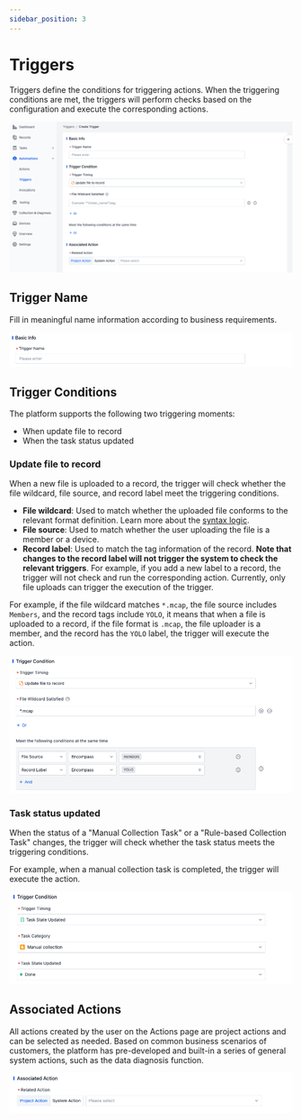 ```yaml
---
sidebar_position: 3
---
```


# Triggers

Triggers define the conditions for triggering actions. When the triggering conditions are met, the triggers will perform checks based on the configuration and execute the corresponding actions.

![trigger_4](./img/trigger_4.png)

## Trigger Name

Fill in meaningful name information according to business requirements.

![trigger_5](./img/trigger_5.png)

## Trigger Conditions

The platform supports the following two triggering moments:

- When update file to record
- When the task status updated

### Update file to record

When a new file is uploaded to a record, the trigger will check whether the file wildcard, file source, and record label meet the triggering conditions.

- **File wildcard**: Used to match whether the uploaded file conforms to the relevant format definition. Learn more about the [syntax logic](https://www.malikbrowne.com/blog/a-beginners-guide-glob-patterns/).
- **File source**: Used to match whether the user uploading the file is a member or a device.
- **Record label**: Used to match the tag information of the record. **Note that changes to the record label will not trigger the system to check the relevant triggers**. For example, if you add a new label to a record, the trigger will not check and run the corresponding action. Currently, only file uploads can trigger the execution of the trigger.

For example, if the file wildcard matches `*.mcap`, the file source includes `Members`, and the record tags include `YOLO`, it means that when a file is uploaded to a record, if the file format is `.mcap`, the file uploader is a member, and the record has the `YOLO` label, the trigger will execute the action.

![trigger_6](./img/trigger_6.png)

### Task status updated

When the status of a "Manual Collection Task" or a "Rule-based Collection Task" changes, the trigger will check whether the task status meets the triggering conditions.

For example, when a manual collection task is completed, the trigger will execute the action.

![trigger_7](./img/trigger_7.png)

## Associated Actions

All actions created by the user on the Actions page are project actions and can be selected as needed. Based on common business scenarios of customers, the platform has pre-developed and built-in a series of general system actions, such as the data diagnosis function.

![trigger_8](./img/trigger_8.png)

